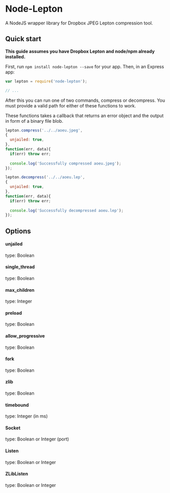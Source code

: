 Node-Lepton
===========
A NodeJS wrapper library for Dropbox JPEG Lepton compression tool.

Quick start
-----------
**This guide assumes you have Dropbox Lepton and node/npm already installed.**

First, run `npm install node-lepton --save` for your app. Then, in an Express app:

```js
var lepton = require('node-lepton');

// ...
```

After this you can run one of two commands, compress or decompress. You must provide a valid path for either of these functions to work.

These functions takes a callback that returns an error object and the output in form of a binary file blob.

```js
lepton.compress('../../aoeu.jpeg',  
{
  unjailed: true,
},
function(err, data){
  if(err) throw err;
  
  console.log('Successfully compressed aoeu.jpeg');
});

lepton.decompress('../../aoeu.lep', 
{
  unjailed: true,
},
function(err, data){
  if(err) throw err;
  
  console.log('Successfully decompressed aoeu.lep');
});
```

## Options

#### unjailed
  type: Boolean

#### single_thread
  type: Boolean

#### max_children
  type: Integer

#### preload
  type: Boolean

#### allow_progressive
  type: Boolean

#### fork
  type: Boolean

#### zlib
  type: Boolean

#### timebound
  type: Integer (in ms)
  
#### Socket
  type: Boolean or Integer (port)
  
#### Listen
  type: Boolean or Integer
  
#### ZLibListen
  type: Boolean or Integer
  
